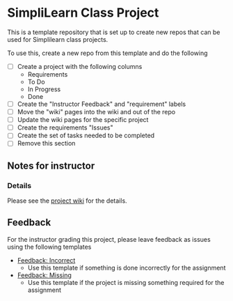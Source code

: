 # SimpliLearn Class Project
This is a template repository that is set up to create new repos that can be used for Simplilearn class projects.

To use this, create a new repo from this template and do the following
- [ ] Create a project with the following columns
    * Requirements
    * To Do
    * In Progress
    * Done
- [ ] Create the "Instructor Feedback" and "requirement" labels
- [ ] Move the "wiki" pages into the wiki and out of the repo
- [ ] Update the wiki pages for the specific project
- [ ] Create the requirements "Issues"
- [ ] Create the set of tasks needed to be completed
- [ ] Remove this section

## Notes for instructor 
### Details
Please see the [project wiki](../../wiki) for the details.

## Feedback
For the instructor grading this project, please leave feedback as issues using the following templates
* [Feedback: Incorrect](../../issues/new?assignees=solter&labels=Instructor+Feedback&template=feedback--incorrect.md&title=Incorrect%3A+%5BDescription%5D)
  * Use this template if something is done incorrectly for the assignment
* [Feedback: Missing](../../issues/new?assignees=solter&labels=Instructor+Feedback&template=feedback--missing.md&title=Missing%3A+%5BWhat+is+missing%5D)
  * Use this template if the project is missing something required for the assignment
